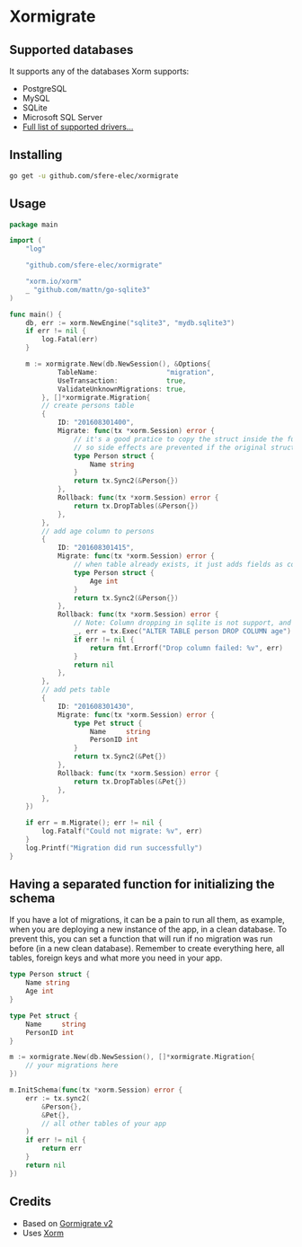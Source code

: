 # Xormigrate

## Supported databases

It supports any of the databases Xorm supports:

- PostgreSQL
- MySQL
- SQLite
- Microsoft SQL Server
- [Full list of supported drivers...](https://gitea.com/xorm/xorm#drivers-support)

## Installing

```bash
go get -u github.com/sfere-elec/xormigrate
```

## Usage

```go
package main

import (
	"log"

	"github.com/sfere-elec/xormigrate"

	"xorm.io/xorm"
	_ "github.com/mattn/go-sqlite3"
)

func main() {
	db, err := xorm.NewEngine("sqlite3", "mydb.sqlite3")
	if err != nil {
		log.Fatal(err)
	}

	m := xormigrate.New(db.NewSession(), &Options{
			TableName:                 "migration",
			UseTransaction:            true,
			ValidateUnknownMigrations: true,
		}, []*xormigrate.Migration{
		// create persons table
		{
			ID: "201608301400",
			Migrate: func(tx *xorm.Session) error {
				// it's a good pratice to copy the struct inside the function,
				// so side effects are prevented if the original struct changes during the time
				type Person struct {
					Name string
				}
				return tx.Sync2(&Person{})
			},
			Rollback: func(tx *xorm.Session) error {
				return tx.DropTables(&Person{})
			},
		},
		// add age column to persons
		{
			ID: "201608301415",
			Migrate: func(tx *xorm.Session) error {
				// when table already exists, it just adds fields as columns
				type Person struct {
					Age int
				}
				return tx.Sync2(&Person{})
			},
			Rollback: func(tx *xorm.Session) error {
				// Note: Column dropping in sqlite is not support, and you will need to do this manually
				_, err = tx.Exec("ALTER TABLE person DROP COLUMN age")
				if err != nil {
					return fmt.Errorf("Drop column failed: %v", err)
				}
				return nil
			},
		},
		// add pets table
		{
			ID: "201608301430",
			Migrate: func(tx *xorm.Session) error {
				type Pet struct {
					Name     string
					PersonID int
				}
				return tx.Sync2(&Pet{})
			},
			Rollback: func(tx *xorm.Session) error {
				return tx.DropTables(&Pet{})
			},
		},
	})

	if err = m.Migrate(); err != nil {
		log.Fatalf("Could not migrate: %v", err)
	}
	log.Printf("Migration did run successfully")
}
```

## Having a separated function for initializing the schema

If you have a lot of migrations, it can be a pain to run all them, as example,
when you are deploying a new instance of the app, in a clean database.
To prevent this, you can set a function that will run if no migration was run
before (in a new clean database). Remember to create everything here, all tables,
foreign keys and what more you need in your app.

```go
type Person struct {
	Name string
	Age int
}

type Pet struct {
	Name     string
	PersonID int
}

m := xormigrate.New(db.NewSession(), []*xormigrate.Migration{
    // your migrations here
})

m.InitSchema(func(tx *xorm.Session) error {
	err := tx.sync2(
		&Person{},
		&Pet{},
		// all other tables of your app
	)
	if err != nil {
		return err
	}
	return nil
})
```

## Credits

- Based on [Gormigrate v2][gormmigrate]
- Uses [Xorm][xorm]

[xorm]: https://xorm.io
[gormmigrate]: https://github.com/go-gormigrate/gormigrate
